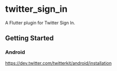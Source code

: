 # twitter_sign_in

A Flutter plugin for Twitter Sign In.

## Getting Started

### Android

https://dev.twitter.com/twitterkit/android/installation
